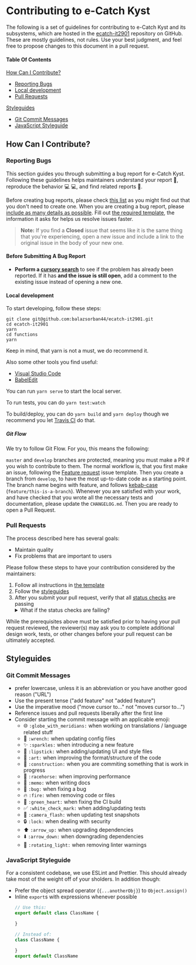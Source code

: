 # Contributing to e-Catch Kyst

The following is a set of guidelines for contributing to e-Catch Kyst and its subsystems, which are hosted in the [ecatch-it2901](https://github.com/balazsorban44/ecatch-it2901) repository on GitHub. These are mostly guidelines, not rules. Use your best judgment, and feel free to propose changes to this document in a pull request.

#### Table Of Contents

[How Can I Contribute?](#how-can-i-contribute)
  * [Reporting Bugs](#reporting-bugs)
  * [Local development](#local-development)
  * [Pull Requests](#pull-requests)

[Styleguides](#styleguides)
  * [Git Commit Messages](#git-commit-messages)
  * [JavaScript Styleguide](#javascript-styleguide)

## How Can I Contribute?

### Reporting Bugs

This section guides you through submitting a bug report for e-Catch Kyst. Following these guidelines helps maintainers understand your report :pencil:, reproduce the behavior :computer: :computer:, and find related reports :mag_right:.

Before creating bug reports, please check [this list](#before-submitting-a-bug-report) as you might find out that you don't need to create one. When you are creating a bug report, please [include as many details as possible](#how-do-i-submit-a-good-bug-report). Fill out [the required template](.github/ISSUE_TEMPLATE/bug.md), the information it asks for helps us resolve issues faster.

> **Note:** If you find a **Closed** issue that seems like it is the same thing that you're experiencing, open a new issue and include a link to the original issue in the body of your new one.

#### Before Submitting A Bug Report

* **Perform a [cursory search](https://github.com/balazsorban44/ecatch-it2901/issues)** to see if the problem has already been reported. If it has **and the issue is still open**, add a comment to the existing issue instead of opening a new one.

#### Local development

To start developing, follow these steps:

```
git clone git@github.com:balazsorban44/ecatch-it2901.git
cd ecatch-it2901
yarn
cd functions
yarn
```

Keep in mind, that yarn is not a must, we do recommend it.

Also some other tools you find useful:

- [Visual Studio Code](https://code.visualstudio.com/download)
- [BabelEdit](https://www.codeandweb.com/babeledit)

You can run `yarn serve` to start the local server.

To run tests, you can do `yarn test:watch`

To build/deploy, you can do `yarn build` and `yarn deploy` though we recommend you let [Travis CI](https://travis-ci.com/balazsorban44/ecatch-it2901) do that.

##### Git Flow
We try to follow Git Flow. For you, this means the following:

`master` and `develop` branches are protected, meaning you must make a PR if you wish to contribute to them.
The normal workflow is, that you first make an issue, following the [Feature request](.github/ISSUE_TEMPLATE/feature.md) issue template. Then you create a branch from `develop`, to have the most up-to-date code as a starting point. The branch name begins with feature, and follows [kebab-case](http://wiki.c2.com/?KebabCase) (`feature/this-is-a-branch`). Whenever you are satisfied with your work, and have checked that you wrote all the necessary tests and documentation, please update the `CHANGELOG.md`. Then you are ready to open a Pull Request.

### Pull Requests

The process described here has several goals:

- Maintain quality
- Fix problems that are important to users

Please follow these steps to have your contribution considered by the maintainers:

1. Follow all instructions in [the template](.github/PULL_REQUEST_TEMPLATE.md)
2. Follow the [styleguides](#styleguides)
3. After you submit your pull request, verify that all [status checks](https://help.github.com/articles/about-status-checks/) are passing <details><summary>What if the status checks are failing?</summary>If a status check is failing, and you believe that the failure is unrelated to your change, please leave a comment on the pull request explaining why you believe the failure is unrelated. A maintainer will intervene.</details>

While the prerequisites above must be satisfied prior to having your pull request reviewed, the reviewer(s) may ask you to complete additional design work, tests, or other changes before your pull request can be ultimately accepted.

## Styleguides

### Git Commit Messages

* prefer lowercase, unless it is an abbreviation or you have another good reason ("URL")
* Use the present tense ("add feature" not "added feature")
* Use the imperative mood ("move cursor to..." not "moves cursor to...")
* Reference issues and pull requests liberally after the first line
* Consider starting the commit message with an applicable emoji:
    * :globe_with_meridians: `:globe_with_meridians:` when working on translations / language related stuff
    * :wrench: `:wrench:` when updating config files
    * :sparkles: `:sparkles:` when introducing a new feature
    * :lipstick: `:lipstick:` when adding/updating UI and style files
    * :art: `:art:` when improving the format/structure of the code
    * :construction: `:construction:` when you are commiting something that is work in progress
    * :racehorse: `:racehorse:` when improving performance
    * :memo: `:memo:` when writing docs
    * :bug: `:bug:` when fixing a bug
    * :fire: `:fire:` when removing code or files
    * :green_heart: `:green_heart:` when fixing the CI build
    * :white_check_mark: `:white_check_mark:` when adding/updating tests
    * :camera_flash: `:camera_flash:` when updating test snapshots
    * :lock: `:lock:` when dealing with security
    * :arrow_up: `:arrow_up:` when upgrading dependencies
    * :arrow_down: `:arrow_down:` when downgrading dependencies
    * :rotating_light: `:rotating_light:` when removing linter warnings

### JavaScript Styleguide

For a consistent codebase, we use ESLint and Prettier. This should already take most of the weight off of your sholders. In addition though:

* Prefer the object spread operator (`{...anotherObj}`) to `Object.assign()`
* Inline `export`s with expressions whenever possible
  ```js
  // Use this:
  export default class ClassName {

  }

  // Instead of:
  class ClassName {

  }
  export default ClassName
  ```